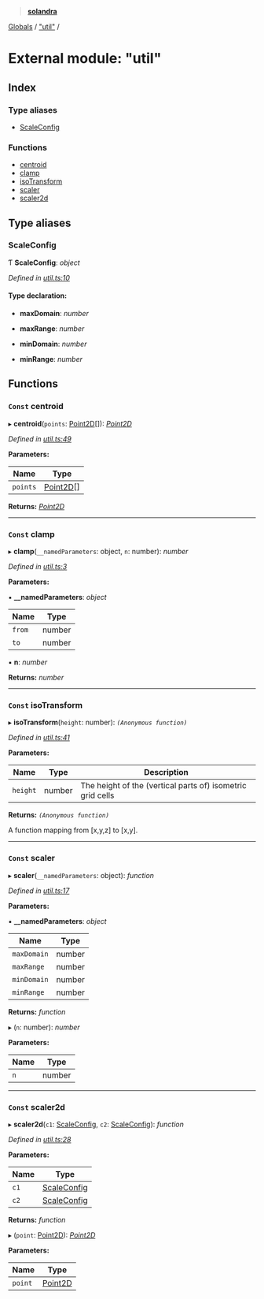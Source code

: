> **[solandra](../README.md)**

[Globals](../README.md) / ["util"](_util_.md) /

# External module: "util"

## Index

### Type aliases

* [ScaleConfig](_util_.md#scaleconfig)

### Functions

* [centroid](_util_.md#const-centroid)
* [clamp](_util_.md#const-clamp)
* [isoTransform](_util_.md#const-isotransform)
* [scaler](_util_.md#const-scaler)
* [scaler2d](_util_.md#const-scaler2d)

## Type aliases

###  ScaleConfig

Ƭ **ScaleConfig**: *object*

*Defined in [util.ts:10](https://github.com/jamesporter/solandra/blob/02e2cc9/src/lib/util.ts#L10)*

#### Type declaration:

* **maxDomain**: *number*

* **maxRange**: *number*

* **minDomain**: *number*

* **minRange**: *number*

## Functions

### `Const` centroid

▸ **centroid**(`points`: [Point2D](_types_sol_.md#point2d)[]): *[Point2D](_types_sol_.md#point2d)*

*Defined in [util.ts:49](https://github.com/jamesporter/solandra/blob/02e2cc9/src/lib/util.ts#L49)*

**Parameters:**

Name | Type |
------ | ------ |
`points` | [Point2D](_types_sol_.md#point2d)[] |

**Returns:** *[Point2D](_types_sol_.md#point2d)*

___

### `Const` clamp

▸ **clamp**(`__namedParameters`: object, `n`: number): *number*

*Defined in [util.ts:3](https://github.com/jamesporter/solandra/blob/02e2cc9/src/lib/util.ts#L3)*

**Parameters:**

▪ **__namedParameters**: *object*

Name | Type |
------ | ------ |
`from` | number |
`to` | number |

▪ **n**: *number*

**Returns:** *number*

___

### `Const` isoTransform

▸ **isoTransform**(`height`: number): *`(Anonymous function)`*

*Defined in [util.ts:41](https://github.com/jamesporter/solandra/blob/02e2cc9/src/lib/util.ts#L41)*

**Parameters:**

Name | Type | Description |
------ | ------ | ------ |
`height` | number | The height of the (vertical parts of) isometric grid cells |

**Returns:** *`(Anonymous function)`*

A function mapping from [x,y,z] to [x,y].

___

### `Const` scaler

▸ **scaler**(`__namedParameters`: object): *function*

*Defined in [util.ts:17](https://github.com/jamesporter/solandra/blob/02e2cc9/src/lib/util.ts#L17)*

**Parameters:**

▪ **__namedParameters**: *object*

Name | Type |
------ | ------ |
`maxDomain` | number |
`maxRange` | number |
`minDomain` | number |
`minRange` | number |

**Returns:** *function*

▸ (`n`: number): *number*

**Parameters:**

Name | Type |
------ | ------ |
`n` | number |

___

### `Const` scaler2d

▸ **scaler2d**(`c1`: [ScaleConfig](_util_.md#scaleconfig), `c2`: [ScaleConfig](_util_.md#scaleconfig)): *function*

*Defined in [util.ts:28](https://github.com/jamesporter/solandra/blob/02e2cc9/src/lib/util.ts#L28)*

**Parameters:**

Name | Type |
------ | ------ |
`c1` | [ScaleConfig](_util_.md#scaleconfig) |
`c2` | [ScaleConfig](_util_.md#scaleconfig) |

**Returns:** *function*

▸ (`point`: [Point2D](_types_sol_.md#point2d)): *[Point2D](_types_sol_.md#point2d)*

**Parameters:**

Name | Type |
------ | ------ |
`point` | [Point2D](_types_sol_.md#point2d) |